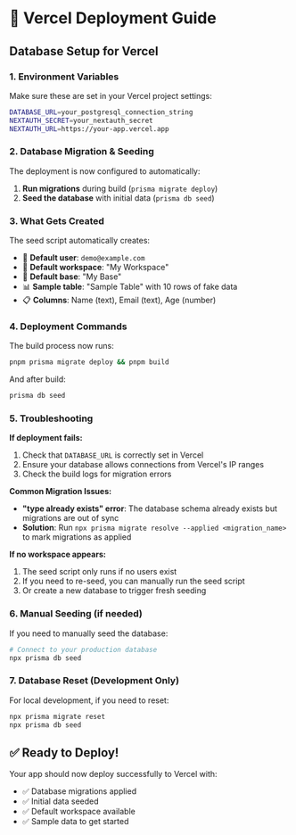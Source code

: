 # 🚀 Vercel Deployment Guide

## Database Setup for Vercel

### 1. Environment Variables

Make sure these are set in your Vercel project settings:

```bash
DATABASE_URL=your_postgresql_connection_string
NEXTAUTH_SECRET=your_nextauth_secret
NEXTAUTH_URL=https://your-app.vercel.app
```

### 2. Database Migration & Seeding

The deployment is now configured to automatically:

1. **Run migrations** during build (`prisma migrate deploy`)
2. **Seed the database** with initial data (`prisma db seed`)

### 3. What Gets Created

The seed script automatically creates:

- 👤 **Default user**: `demo@example.com`
- 🏢 **Default workspace**: "My Workspace"
- 📁 **Default base**: "My Base"
- 📊 **Sample table**: "Sample Table" with 10 rows of fake data
- 📋 **Columns**: Name (text), Email (text), Age (number)

### 4. Deployment Commands

The build process now runs:

```bash
pnpm prisma migrate deploy && pnpm build
```

And after build:

```bash
prisma db seed
```

### 5. Troubleshooting

**If deployment fails:**

1. Check that `DATABASE_URL` is correctly set in Vercel
2. Ensure your database allows connections from Vercel's IP ranges
3. Check the build logs for migration errors

**Common Migration Issues:**

- **"type already exists" error**: The database schema already exists but migrations are out of sync
- **Solution**: Run `npx prisma migrate resolve --applied <migration_name>` to mark migrations as applied

**If no workspace appears:**

1. The seed script only runs if no users exist
2. If you need to re-seed, you can manually run the seed script
3. Or create a new database to trigger fresh seeding

### 6. Manual Seeding (if needed)

If you need to manually seed the database:

```bash
# Connect to your production database
npx prisma db seed
```

### 7. Database Reset (Development Only)

For local development, if you need to reset:

```bash
npx prisma migrate reset
npx prisma db seed
```

## ✅ Ready to Deploy!

Your app should now deploy successfully to Vercel with:

- ✅ Database migrations applied
- ✅ Initial data seeded
- ✅ Default workspace available
- ✅ Sample data to get started
